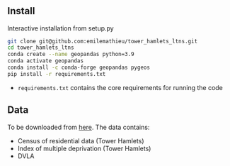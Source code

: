 #

## Install
Interactive installation from setup.py

```bash
git clone git@github.com:emilemathieu/tower_hamlets_ltns.git
cd tower_hamlets_ltns
conda create --name geopandas python=3.9
conda activate geopandas
conda install -c conda-forge geopandas pygeos
pip install -r requirements.txt
```

- `requirements.txt` contains the core requirements for running the code

## Data
To be downloaded from [here](https://drive.google.com/drive/folders/1BTIqc7Fn1zs0DJpDMQirHtHadCogMqRM?usp=sharing).
The data contains:
- Census of residential data (Tower Hamlets)
- Index of multiple deprivation (Tower Hamlets)
- DVLA